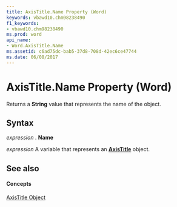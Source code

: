 ```yaml
---
title: AxisTitle.Name Property (Word)
keywords: vbawd10.chm98238490
f1_keywords:
- vbawd10.chm98238490
ms.prod: word
api_name:
- Word.AxisTitle.Name
ms.assetid: c6ad75dc-bab5-37d8-708d-42ec6ce47744
ms.date: 06/08/2017
---
```



# AxisTitle.Name Property (Word)

Returns a  **String** value that represents the name of the object.


## Syntax

 _expression_ . **Name**

 _expression_ A variable that represents an **[AxisTitle](Word.AxisTitle.md)** object.


## See also


#### Concepts


[AxisTitle Object](Word.AxisTitle.md)

